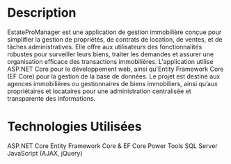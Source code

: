 # Description 
EstateProManager est une application de gestion immobilière conçue pour simplifier la gestion de propriétés, de contrats de location, de ventes, et de tâches administratives. Elle offre aux utilisateurs des fonctionnalités robustes pour surveiller leurs biens, traiter les demandes et assurer une organisation efficace des transactions immobilières.
L'application utilise ASP.NET Core pour le développement web, ainsi qu'Entity Framework Core (EF Core) pour la gestion de la base de données. Le projet est destiné aux agences immobilières ou gestionnaires de biens immobiliers, ainsi qu’aux propriétaires et locataires pour une administration centralisée et transparente des informations.
# Technologies Utilisées
ASP.NET Core 
Entity Framework Core & EF Core Power Tools
SQL Server 
JavaScript (AJAX, jQuery)

